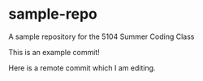 # sample-repo
A sample repository for the 5104 Summer Coding Class

This is an example commit! 

Here is a remote commit which I am editing.
